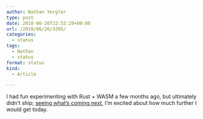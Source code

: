 ```yaml
---
author: Nathan Yergler
type: post
date: 2018-06-26T22:52:29+00:00
url: /2018/06/26/3295/
categories:
  - status
tags:
  - Nathan
  - status
format: status
kind:
  - Article

---
```

I had fun experimenting with Rust + WASM a few months ago, but ultimately didn’t ship; [seeing what’s coming next][1], I’m excited about how much further I would get today.

 [1]: https://rustwasm.github.io/2018/06/25/vision-for-rust-and-wasm.html